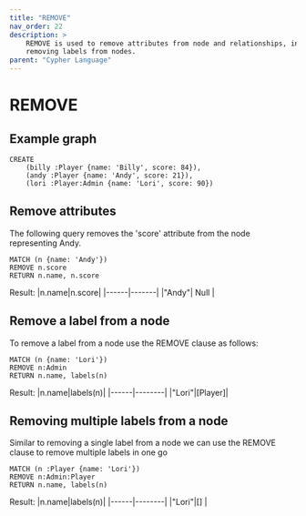 ```yaml
---
title: "REMOVE"
nav_order: 22
description: >
    REMOVE is used to remove attributes from node and relationships, in addition to
    removing labels from nodes.
parent: "Cypher Language"
---
```


# REMOVE

## Example graph

```cypher
CREATE
    (billy :Player {name: 'Billy', score: 84}),
    (andy :Player {name: 'Andy', score: 21}),
    (lori :Player:Admin {name: 'Lori', score: 90})
```

## Remove attributes

The following query removes the 'score' attribute from the node
representing Andy.

```cypher
MATCH (n {name: 'Andy'})
REMOVE n.score
RETURN n.name, n.score
```

Result:
|n.name|n.score|
|------|-------|
|"Andy"| Null  |


## Remove a label from a node

To remove a label from a node use the REMOVE clause as follows:

```cypher
MATCH (n {name: 'Lori'})
REMOVE n:Admin
RETURN n.name, labels(n)
```

Result:
|n.name|labels(n)|
|------|--------|
|"Lori"|[Player]|


## Removing multiple labels from a node

Similar to removing a single label from a node we can use the REMOVE clause
to remove multiple labels in one go

```cypher
MATCH (n :Player {name: 'Lori'})
REMOVE n:Admin:Player
RETURN n.name, labels(n)
```

Result:
|n.name|labels(n)|
|------|--------|
|"Lori"|[]      |
